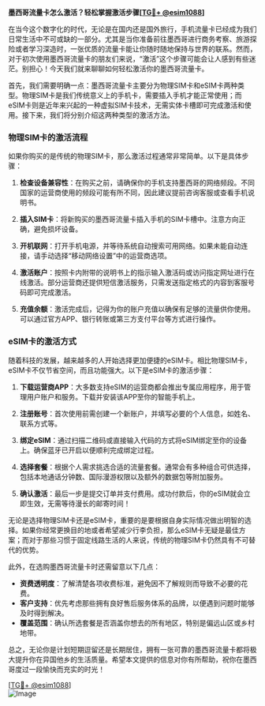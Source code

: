 **墨西哥流量卡怎么激活？轻松掌握激活步骤[[TG💪+ @esim1088](https://t.me/s/esim1088)]**

在当今这个数字化的时代，无论是在国内还是国外旅行，手机流量卡已经成为我们日常生活中不可或缺的一部分。尤其是当你准备前往墨西哥进行商务考察、旅游探险或者学习深造时，一张优质的流量卡能让你随时随地保持与世界的联系。然而，对于初次使用墨西哥流量卡的朋友们来说，“激活”这个步骤可能会让人感到有些迷茫。别担心！今天我们就来聊聊如何轻松激活你的墨西哥流量卡。

首先，我们需要明确一点：墨西哥流量卡主要分为物理SIM卡和eSIM卡两种类型。物理SIM卡是我们传统意义上的手机卡，需要插入手机才能正常使用；而eSIM卡则是近年来兴起的一种虚拟SIM卡技术，无需实体卡槽即可完成激活和使用。接下来，我们将分别介绍这两种类型的激活方法。

### 物理SIM卡的激活流程

如果你购买的是传统的物理SIM卡，那么激活过程通常非常简单。以下是具体步骤：

1. **检查设备兼容性**：在购买之前，请确保你的手机支持墨西哥的网络频段。不同国家的运营商使用的频段可能有所不同，因此建议提前咨询客服或查看手机说明书。

2. **插入SIM卡**：将新购买的墨西哥流量卡插入手机的SIM卡槽中。注意方向正确，避免损坏设备。

3. **开机联网**：打开手机电源，并等待系统自动搜索可用网络。如果未能自动连接，请手动选择“移动网络设置”中的运营商选项。

4. **激活账户**：按照卡内附带的说明书上的指示输入激活码或访问指定网址进行在线激活。部分运营商还提供短信激活服务，只需发送指定格式的内容到客服号码即可完成激活。

5. **充值余额**：激活完成后，记得为你的账户充值以确保有足够的流量供你使用。可以通过官方APP、银行转账或第三方支付平台等方式进行操作。

### eSIM卡的激活方式

随着科技的发展，越来越多的人开始选择更加便捷的eSIM卡。相比物理SIM卡，eSIM卡不仅节省空间，而且功能强大。以下是eSIM卡的激活步骤：

1. **下载运营商APP**：大多数支持eSIM的运营商都会推出专属应用程序，用于管理用户账户和服务。下载并安装该APP至你的智能手机上。

2. **注册账号**：首次使用前需创建一个新账户，并填写必要的个人信息，如姓名、联系方式等。

3. **绑定eSIM**：通过扫描二维码或直接输入代码的方式将eSIM绑定至你的设备上。确保蓝牙已开启以便顺利完成绑定过程。

4. **选择套餐**：根据个人需求挑选合适的流量套餐。通常会有多种组合可供选择，包括本地通话分钟数、国际漫游权限以及额外的数据包等附加服务。

5. **确认激活**：最后一步是提交订单并支付费用。成功付款后，你的eSIM就会立即生效，无需等待漫长的邮寄时间！

无论是选择物理SIM卡还是eSIM卡，重要的是要根据自身实际情况做出明智的选择。如果你经常更换目的地或者希望减少行李负担，那么eSIM卡无疑是最佳方案；而对于那些习惯于固定线路生活的人来说，传统的物理SIM卡仍然具有不可替代的优势。

此外，在选购墨西哥流量卡时还需留意以下几点：

- **资费透明度**：了解清楚各项收费标准，避免因不了解规则而导致不必要的花费。
- **客户支持**：优先考虑那些拥有良好售后服务体系的品牌，以便遇到问题时能够及时得到解决。
- **覆盖范围**：确认所选套餐是否涵盖你想去的所有地区，特别是偏远山区或乡村地带。

总之，无论你是计划短期逗留还是长期居住，拥有一张可靠的墨西哥流量卡都将极大提升你在异国他乡的生活质量。希望本文提供的信息对你有所帮助，祝你在墨西哥度过一段愉快而充实的时光！

[[TG💪+ @esim1088](https://t.me/s/esim1088)]  
![Image](https://i.postimg.cc/4NQfJmqS/Snipaste-2025-05-13-00-14-12.png)